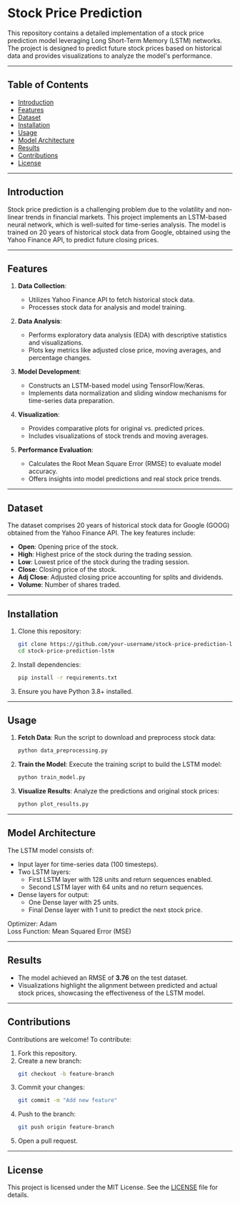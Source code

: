 # Stock Price Prediction

This repository contains a detailed implementation of a stock price prediction model leveraging Long Short-Term Memory (LSTM) networks. The project is designed to predict future stock prices based on historical data and provides visualizations to analyze the model's performance. 

---

## Table of Contents

- [Introduction](#introduction)
- [Features](#features)
- [Dataset](#dataset)
- [Installation](#installation)
- [Usage](#usage)
- [Model Architecture](#model-architecture)
- [Results](#results)
- [Contributions](#contributions)
- [License](#license)

---

## Introduction

Stock price prediction is a challenging problem due to the volatility and non-linear trends in financial markets. This project implements an LSTM-based neural network, which is well-suited for time-series analysis. The model is trained on 20 years of historical stock data from Google, obtained using the Yahoo Finance API, to predict future closing prices.

---

## Features

1. **Data Collection**:
   - Utilizes Yahoo Finance API to fetch historical stock data.
   - Processes stock data for analysis and model training.

2. **Data Analysis**:
   - Performs exploratory data analysis (EDA) with descriptive statistics and visualizations.
   - Plots key metrics like adjusted close price, moving averages, and percentage changes.

3. **Model Development**:
   - Constructs an LSTM-based model using TensorFlow/Keras.
   - Implements data normalization and sliding window mechanisms for time-series data preparation.

4. **Visualization**:
   - Provides comparative plots for original vs. predicted prices.
   - Includes visualizations of stock trends and moving averages.

5. **Performance Evaluation**:
   - Calculates the Root Mean Square Error (RMSE) to evaluate model accuracy.
   - Offers insights into model predictions and real stock price trends.

---

## Dataset

The dataset comprises 20 years of historical stock data for Google (GOOG) obtained from the Yahoo Finance API. The key features include:

- **Open**: Opening price of the stock.
- **High**: Highest price of the stock during the trading session.
- **Low**: Lowest price of the stock during the trading session.
- **Close**: Closing price of the stock.
- **Adj Close**: Adjusted closing price accounting for splits and dividends.
- **Volume**: Number of shares traded.

---

## Installation

1. Clone this repository:
   ```bash
   git clone https://github.com/your-username/stock-price-prediction-lstm.git
   cd stock-price-prediction-lstm
   ```

2. Install dependencies:
   ```bash
   pip install -r requirements.txt
   ```

3. Ensure you have Python 3.8+ installed.

---

## Usage

1. **Fetch Data**:
   Run the script to download and preprocess stock data:
   ```bash
   python data_preprocessing.py
   ```

2. **Train the Model**:
   Execute the training script to build the LSTM model:
   ```bash
   python train_model.py
   ```

3. **Visualize Results**:
   Analyze the predictions and original stock prices:
   ```bash
   python plot_results.py
   ```

---

## Model Architecture

The LSTM model consists of:

- Input layer for time-series data (100 timesteps).
- Two LSTM layers:
  - First LSTM layer with 128 units and return sequences enabled.
  - Second LSTM layer with 64 units and no return sequences.
- Dense layers for output:
  - One Dense layer with 25 units.
  - Final Dense layer with 1 unit to predict the next stock price.

Optimizer: Adam  
Loss Function: Mean Squared Error (MSE)

---

## Results

- The model achieved an RMSE of **3.76** on the test dataset.
- Visualizations highlight the alignment between predicted and actual stock prices, showcasing the effectiveness of the LSTM model.

---

## Contributions

Contributions are welcome! To contribute:

1. Fork this repository.
2. Create a new branch:
   ```bash
   git checkout -b feature-branch
   ```
3. Commit your changes:
   ```bash
   git commit -m "Add new feature"
   ```
4. Push to the branch:
   ```bash
   git push origin feature-branch
   ```
5. Open a pull request.

---

## License

This project is licensed under the MIT License. See the [LICENSE](LICENSE) file for details.
